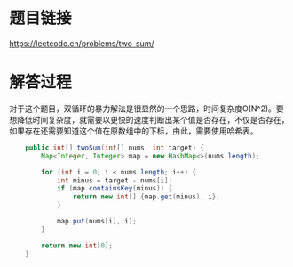 # 题目链接
https://leetcode.cn/problems/two-sum/

# 解答过程
对于这个题目，双循环的暴力解法是很显然的一个思路，时间复杂度O(N^2)。要想降低时间复杂度，就需要以更快的速度判断出某个值是否存在，不仅是否存在，如果存在还需要知道这个值在原数组中的下标，由此，需要使用哈希表。

```java
	public int[] twoSum(int[] nums, int target) {
		Map<Integer, Integer> map = new HashMap<>(nums.length);

		for (int i = 0; i < nums.length; i++) {
			int minus = target - nums[i];
			if (map.containsKey(minus)) {
				return new int[] {map.get(minus), i};
			}

			map.put(nums[i], i);
		}

		return new int[0];
	}
```